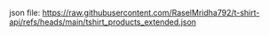 json file: https://raw.githubusercontent.com/RaselMridha792/t-shirt-api/refs/heads/main/tshirt_products_extended.json